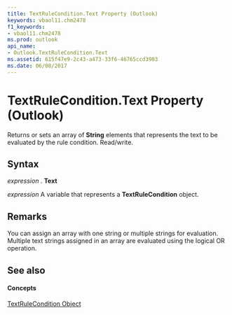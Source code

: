 ```yaml
---
title: TextRuleCondition.Text Property (Outlook)
keywords: vbaol11.chm2478
f1_keywords:
- vbaol11.chm2478
ms.prod: outlook
api_name:
- Outlook.TextRuleCondition.Text
ms.assetid: 615f47e9-2c43-a473-33f6-46765ccd3903
ms.date: 06/08/2017
---
```



# TextRuleCondition.Text Property (Outlook)

Returns or sets an array of **String** elements that represents the text to be evaluated by the rule condition. Read/write.


## Syntax

 _expression_ . **Text**

 _expression_ A variable that represents a **TextRuleCondition** object.


## Remarks

You can assign an array with one string or multiple strings for evaluation. Multiple text strings assigned in an array are evaluated using the logical OR operation.


## See also


#### Concepts


[TextRuleCondition Object](textrulecondition-object-outlook.md)

